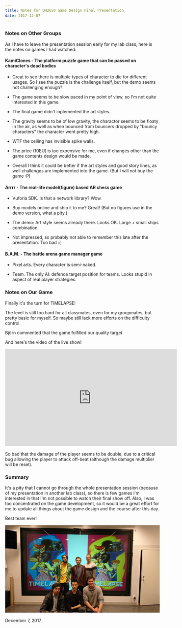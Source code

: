 ```yaml
---
title: Notes for DH2650 Game Design Final Presentation
date: 2017-12-07
---
```


### Notes on Other Groups

As I have to leave the presentation session early for my lab class, here is the notes on games I had watched:

#### KamiClones - The platform puzzle game that can be passed on character's dead bodies

- Great to see there is multiple types of character to die for different usages. So I see the puzzle is the challenge itself, but the demo seems not challenging enough?

- The game seems to be slow paced in my point of view, so I'm not quite interested in this game.

- The final game didn't inplemented the art styles.

- The gravity seems to be of low gravity, the charactor seems to be floaty in the air, as well as when bounced from bouncers dropped by "bouncy characters" the character went pretty high.

- WTF the ceiling has invisible spike walls.

- The price (10EU) is too expensive for me, even if changes other than the game contents design would be made.

- Overall I think it could be better if the art styles and good story lines, as well challenges are implemented into the game. (But I will not buy the game :P)

#### Arrrr - The real-life model(figure) based AR chess game

- Vuforia SDK. Is that a network library? Wow.

- Buy models online and ship it to me? Great! (But no figures use in the demo version, what a pity.)

- The demo: Art style seems already there. Looks OK. Large + small ships combination.

- Not impressed, so probably not able to remember this late after the presentation. Too bad :(

#### B.A.M. - The battle arena game manager game

- Pixel arts. Every character is semi-naked.

- Team. The only AI: defence target position for teams. Looks stupid in aspect of real player strategies.

### Notes on Our Game

Finally it's the turn for TIMELAPSE!

The level is still too hard for all classmates, even for my groupmates, but pretty basic for myself. So maybe still lack more efforts on the difficulty control.

Björn commented that the game fulfilled our quality target.

And here's the video of the live show!
<iframe width="560" height="315" src="https://www.youtube.com/embed/v8wbZCa2byU" frameborder="0" gesture="media" allow="encrypted-media" allowfullscreen></iframe>

So bad that the damage of the player seems to be double, due to a critical bug allowing the player to attack off-beat (although the damage multiplier will be reset).

### Summary

It's a pity that I cannot go through the whole presentation session (because of my presentation in another lab class), so there is few games I'm interested in that I'm not possible to watch their final show off. Also, I was too concentrated on the game development, so it would be a great effort for me to update all things about the game design and the course after this day.

Best team ever!

![](/assets/images/posts/photo_timelapse_team.jpg)

December 7, 2017
